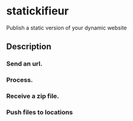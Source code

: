 # statickifieur
Publish a static version of your dynamic website

## Description

### Send an url.
### Process.
### Receive a zip file.
### Push files to locations
